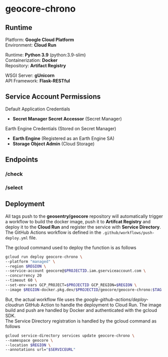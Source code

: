 # geocore-chrono

## Runtime
Platform: **Google Cloud Platform**  
Environment: **Cloud Run**  

Runtime: **Python 3.9** (python:3.9-slim)  
Containerization: **Docker**  
Repository: **Artifact Registry**

WSGI Server: **gUnicorn**  
API Framework: **Flask-RESTful**  

## Service Account Permissions
Default Application Credentials
- **Secret Manager Secret Accessor** (Secret Manager)  

Earth Engine Credentials (Stored on Secret Manager)
- **Earth Engine** (Registered as an Earth Engine SA)
- **Storage Object Admin** (Cloud Storage)

## Endpoints
### /check
### /select

## Deployment
All tags push to the **geosentry/geocore** repository will automatically trigger a workflow to build the docker image, push it to **Artifcat Registry** and deploy it to the **Cloud Run** and register the service with **Service Directory**.  
 The GitHub Actions workflow is defined in the ``.github/workflows/push-deploy.yml`` file.

The gcloud command used to deploy the function is as follows
```bash
gcloud run deploy geocore-chrono \
--platform "managed" \
--region $REGION \
--service-account geocore@$PROJECTID.iam.gserviceaccount.com \
--concurrency 20
--timeout 60 \
--set-env-vars GCP_PROJECT=$PROJECTID GCP_REGION=$REGION \
--image $REGION-docker.pkg.dev/$PROJECTID/geocore/geocore-chrono:$TAG 
```

But, the actual workflow file uses the *google-github-actions/deploy-cloudrun* GitHub Action to handle the deployment to Cloud Run. The image build and push are handled by Docker and authenticated with the gcloud SDK.   
The Service Directory registration is handled by the gcloud command as follows
```bash
gcloud service-directory services update geocore-chrono \
--namespace geocore \
--location $REGION \
--annotations url="$SERVICEURL"
```
